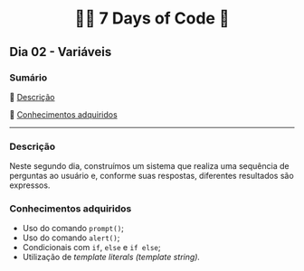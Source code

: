 <h1 align="center"> 👩‍💻 7 Days of Code 🤖 </h1>

<h2>Dia 02 - Variáveis</h2>

### Sumário 

:small_blue_diamond: [Descrição](#descrição)

:small_blue_diamond: [Conhecimentos adquiridos](#conhecimentos-adquiridos)

---
### Descrição
Neste segundo dia, construímos um sistema que realiza uma sequência de perguntas ao usuário e, conforme suas respostas, diferentes resultados são expressos.

### Conhecimentos adquiridos
- Uso do comando `prompt()`;
- Uso do comando `alert()`;
- Condicionais com `if`, `else` e `if else`;
- Utilização de *template literals (template string).*

